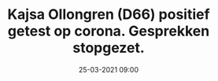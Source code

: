 ---
layout: post
title:  "Kajsa Ollongren (D66) positief getest op corona. Gesprekken stopgezet."
date: 25-03-2021 09:00
---
